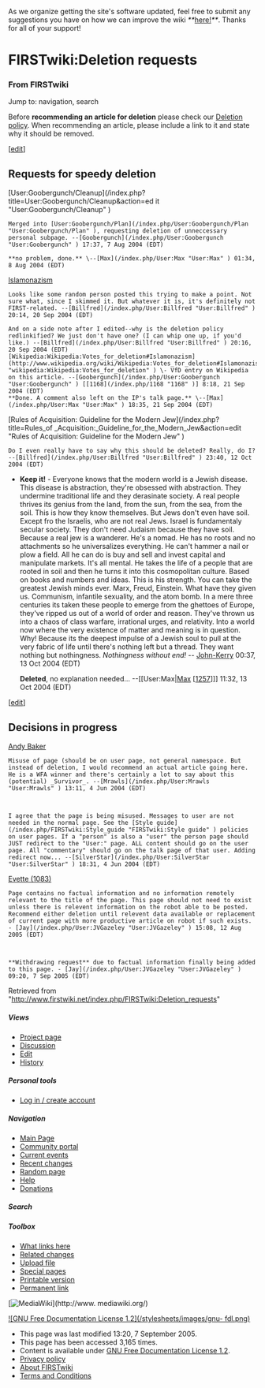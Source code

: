 As we organize getting the site's software updated, feel free to submit any
suggestions you have on how we can improve the wiki
_**_[here!](/index.php/User:Hallry/Suggestions "User:Hallry/Suggestions"
)_**_. Thanks for all of your support!

# FIRSTwiki:Deletion requests

### From FIRSTwiki

Jump to: navigation, search

Before **recommending an article for deletion** please check our [Deletion
policy](/index.php?title=Deletion_policy&action=edit "Deletion policy" ). When
recommending an article, please include a link to it and state why it should
be removed.

[[edit](/index.php?title=FIRSTwiki:Deletion_requests&action=edit&section=1
"Edit section: Requests for speedy deletion" )]

## Requests for speedy deletion

[User:Goobergunch/Cleanup](/index.php?title=User:Goobergunch/Cleanup&action=ed
it "User:Goobergunch/Cleanup" )

    Merged into [User:Goobergunch/Plan](/index.php/User:Goobergunch/Plan "User:Goobergunch/Plan" ), requesting deletion of unneccessary personal subpage. --[Goobergunch](/index.php/User:Goobergunch "User:Goobergunch" ) 17:37, 7 Aug 2004 (EDT) 

    **no problem, done.** \--[Max](/index.php/User:Max "User:Max" ) 01:34, 8 Aug 2004 (EDT) 

[Islamonazism](/index.php?title=Islamonazism&action=edit "Islamonazism" )

    Looks like some random person posted this trying to make a point. Not sure what, since I skimmed it. But whatever it is, it's definitely not FIRST-related. --[Billfred](/index.php/User:Billfred "User:Billfred" ) 20:14, 20 Sep 2004 (EDT) 

    And on a side note after I edited--why is the deletion policy redlinkified? We just don't have one? (I can whip one up, if you'd like.) --[Billfred](/index.php/User:Billfred "User:Billfred" ) 20:16, 20 Sep 2004 (EDT) 
    [Wikipedia:Wikipedia:Votes_for_deletion#Islamonazism](http://www.wikipedia.org/wiki/Wikipedia:Votes_for_deletion#Islamonazism "wikipedia:Wikipedia:Votes_for_deletion" ) \- VfD entry on Wikipedia on this article. --[Goobergunch](/index.php/User:Goobergunch "User:Goobergunch" ) [[1168](/index.php/1168 "1168" )] 8:18, 21 Sep 2004 (EDT) 
    **Done. A comment also left on the IP's talk page.** \--[Max](/index.php/User:Max "User:Max" ) 18:35, 21 Sep 2004 (EDT) 

[Rules of Acquisition: Guideline for the Modern Jew](/index.php?title=Rules_of
_Acquisition:_Guideline_for_the_Modern_Jew&action=edit "Rules of Acquisition:
Guideline for the Modern Jew" )

    Do I even really have to say why this should be deleted? Really, do I? --[Billfred](/index.php/User:Billfred "User:Billfred" ) 23:40, 12 Oct 2004 (EDT) 

  * **Keep it!** \- Everyone knows that the modern world is a Jewish disease. This disease is abstraction, they're obsessed with abstraction. They undermine traditional life and they derasinate society. A real people thrives its genius from the land, from the sun, from the sea, from the soil. This is how they know themselves. But Jews don't even have soil. Except fro the Israelis, who are not real Jews. Israel is fundamentaly secular society. They don't need Judaism because they have soil. Because a real jew is a wanderer. He's a nomad. He has no roots and no attachments so he universalizes everything. He can't hammer a nail or plow a field. All he can do is buy and sell and invest capital and manipulate markets. It's all mental. He takes the life of a people that are rooted in soil and then he turns it into this cosmopolitan culture. Based on books and numbers and ideas. This is his strength. You can take the greatest Jewish minds ever. Marx, Freud, Einstein. What have they given us. Communism, infantile sexuality, and the atom bomb. In a mere three centuries its taken these people to emerge from the ghettoes of Europe, they've ripped us out of a world of order and reason. They've thrown us into a chaos of class warfare, irrational urges, and relativity. Into a world now where the very existence of matter and meaning is in question. Why! Because its the deepest impulse of a Jewish soul to pull at the very fabric of life until there's nothing left but a thread. They want nothing but nothingness. _Nothingness without end!_ \-- [John-Kerry](/index.php?title=User:John-Kerry&action=edit "User:John-Kerry" ) 00:37, 13 Oct 2004 (EDT) 

    **Deleted**, no explanation needed... --[[User:Max|[Max](/index.php/User:Max "User:Max" ) [[1257](/index.php/1257 "1257" )]]] 11:32, 13 Oct 2004 (EDT) 

[[edit](/index.php?title=FIRSTwiki:Deletion_requests&action=edit&section=2
"Edit section: Decisions in progress" )]

## Decisions in progress

[Andy Baker](/index.php/Andy_Baker "Andy Baker" )

    Misuse of page (should be on user page, not general namespace. But instead of deletion, I would recommend an actual article going here. He is a WFA winner and there's certainly a lot to say about this (potential) _Survivor_. --[Mrawls](/index.php/User:Mrawls "User:Mrawls" ) 13:11, 4 Jun 2004 (EDT) 

    

    I agree that the page is being misused. Messages to user are not needed in the normal page. See the [Style guide](/index.php/FIRSTwiki:Style_guide "FIRSTwiki:Style guide" ) policies on user pages. If a "person" is also a "user" the person page should JUST redirect to the "User:" page. ALL content should go on the user page. All "commentary" should go on the talk page of that user. Adding redirect now... --[SilverStar](/index.php/User:SilverStar "User:SilverStar" ) 18:31, 4 Jun 2004 (EDT) 

  
[Evette (1083)](/index.php/Evette_%281083%29 "Evette \(1083\)" )

    Page contains no factual information and no information remotely relevant to the title of the page. This page should not need to exist unless there is relevent information on the robot able to be posted. Recommend either deletion until relevent data available or replacement of current page with more productive article on robot if such exists. - [Jay](/index.php/User:JVGazeley "User:JVGazeley" ) 15:08, 12 Aug 2005 (EDT) 

    

    **Withdrawing request** due to factual information finally being added to this page. - [Jay](/index.php/User:JVGazeley "User:JVGazeley" ) 09:20, 7 Sep 2005 (EDT) 

Retrieved from
"<http://www.firstwiki.net/index.php/FIRSTwiki:Deletion_requests>"

##### Views

  * [Project page](/index.php/FIRSTwiki:Deletion_requests)
  * [Discussion](/index.php?title=FIRSTwiki_talk:Deletion_requests&action=edit)
  * [Edit](/index.php?title=FIRSTwiki:Deletion_requests&action=edit)
  * [History](/index.php?title=FIRSTwiki:Deletion_requests&action=history)

##### Personal tools

  * [Log in / create account](/index.php?title=Special:Userlogin&returnto=FIRSTwiki:Deletion_requests)

[](/index.php/Main_Page "Main Page" )

##### Navigation

  * [Main Page](/index.php/Main_Page)
  * [Community portal](/index.php/FIRSTwiki:Community_portal)
  * [Current events](/index.php/Current_events)
  * [Recent changes](/index.php/Special:Recentchanges)
  * [Random page](/index.php/Special:Random)
  * [Help](/index.php/FIRSTwiki:Help)
  * [Donations](/index.php/FIRSTwiki:Site_support)

##### Search



##### Toolbox

  * [What links here](/index.php/Special:Whatlinkshere/FIRSTwiki:Deletion_requests)
  * [Related changes](/index.php/Special:Recentchangeslinked/FIRSTwiki:Deletion_requests)
  * [Upload file](/index.php/Special:Upload)
  * [Special pages](/index.php/Special:Specialpages)
  * [Printable version](/index.php?title=FIRSTwiki:Deletion_requests&printable=yes)
  * [Permanent link](/index.php?title=FIRSTwiki:Deletion_requests&oldid=39091)

[![MediaWiki](/skins/common/images/poweredby_mediawiki_88x31.png)](http://www.
mediawiki.org/)

[![GNU Free Documentation License 1.2](/stylesheets/images/gnu-
fdl.png)](http://www.gnu.org/copyleft/fdl.html)

  * This page was last modified 13:20, 7 September 2005.
  * This page has been accessed 3,165 times.
  * Content is available under [GNU Free Documentation License 1.2](http://www.gnu.org/copyleft/fdl.html "http://www.gnu.org/copyleft/fdl.html" ).
  * [Privacy policy](/index.php/FIRSTwiki:Privacy_policy "FIRSTwiki:Privacy policy" )
  * [About FIRSTwiki](/index.php/FIRSTwiki:About "FIRSTwiki:About" )
  * [Terms and Conditions](/index.php/FIRSTwiki:Terms_and_conditions "FIRSTwiki:Terms and conditions" )

